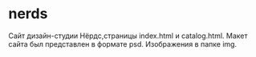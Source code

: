 # nerds
Сайт дизайн-студии Нёрдс,страницы index.html и catalog.html. 
Макет сайта был представлен в формате psd. 
Изображения в папке img.
